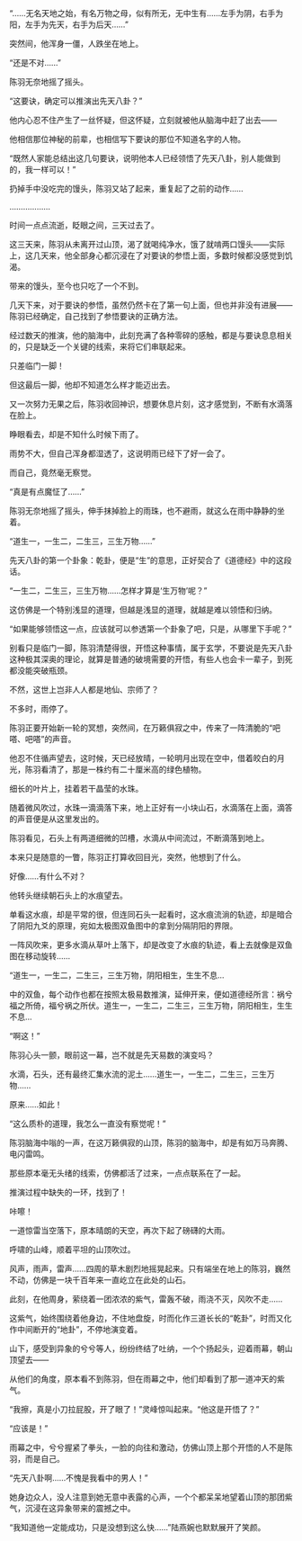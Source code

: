 “……无名天地之始，有名万物之母，似有所无，无中生有……左手为阴，右手为阳，左手为先天，右手为后天……”

突然间，他浑身一僵，人跌坐在地上。

“还是不对……”

陈羽无奈地摇了摇头。

“这要诀，确定可以推演出先天八卦？”

他内心忍不住产生了一丝怀疑，但这怀疑，立刻就被他从脑海中赶了出去——

他相信那位神秘的前辈，也相信写下要诀的那位不知道名字的人物。

“既然人家能总结出这几句要诀，说明他本人已经领悟了先天八卦，别人能做到的，我一样可以！”

扔掉手中没吃完的馒头，陈羽又站了起来，重复起了之前的动作……

………………

时间一点点流逝，眨眼之间，三天过去了。

这三天来，陈羽从未离开过山顶，渴了就喝纯净水，饿了就啃两口馒头——实际上，这几天来，他全部身心都沉浸在了对要诀的参悟上面，多数时候都没感觉到饥渴。

带来的馒头，至今也只吃了一个不到。

几天下来，对于要诀的参悟，虽然仍然卡在了第一句上面，但也并非没有进展——陈羽已经确定，自己找到了参悟要诀的正确方法。

经过数天的推演，他的脑海中，此刻充满了各种零碎的感触，都是与要诀息息相关的，只是缺乏一个关键的线索，来将它们串联起来。

只差临门一脚！

但这最后一脚，他却不知道怎么样才能迈出去。

又一次努力无果之后，陈羽收回神识，想要休息片刻，这才感觉到，不断有水滴落在脸上。

睁眼看去，却是不知什么时候下雨了。

雨势不大，但自己浑身都湿透了，这说明雨已经下了好一会了。

而自己，竟然毫无察觉。

“真是有点魔怔了……”

陈羽无奈地摇了摇头，伸手抹掉脸上的雨珠，也不避雨，就这么在雨中静静的坐着。

“道生一，一生二，二生三，三生万物……”

先天八卦的第一个卦象：乾卦，便是“生”的意思，正好契合了《道德经》中的这段话。

“一生二，二生三，三生万物……怎样才算是‘生万物’呢？”

这仿佛是一个特别浅显的道理，但越是浅显的道理，就越是难以领悟和归纳。

“如果能够领悟这一点，应该就可以参透第一个卦象了吧，只是，从哪里下手呢？”

别看只是临门一脚，陈羽清楚得很，开悟这种事情，属于玄学，不要说是先天八卦这种极其深奥的理论，就算是普通的破境需要的开悟，有些人也会卡一辈子，到死都没能突破瓶颈。

不然，这世上岂非人人都是地仙、宗师了？

不多时，雨停了。

陈羽正要开始新一轮的冥想，突然间，在万籁俱寂之中，传来了一阵清脆的“吧嗒、吧嗒”的声音。

他忍不住循声望去，这时候，天已经放晴，一轮明月出现在空中，借着皎白的月光，陈羽看清了，那是一株约有二十厘米高的绿色植物。

细长的叶片上，挂着若干晶莹的水珠。

随着微风吹过，水珠一滴滴落下来，地上正好有一小块山石，水滴落在上面，滴答的声音便是从这里发出的。

陈羽看见，石头上有两道细微的凹槽，水滴从中间流过，不断滴落到地上。

本来只是随意的一瞥，陈羽正打算收回目光，突然，他想到了什么。

好像……有什么不对？

他转头继续朝石头上的水痕望去。

单看这水痕，却是平常的很，但连同石头一起看时，这水痕流淌的轨迹，却是暗合了阴阳九爻的原理，宛如太极图双鱼图中的拿到分隔阴阳的界限。

一阵风吹来，更多水滴从草叶上落下，却是改变了水痕的轨迹，看上去就像是双鱼图在移动旋转……

“道生一，一生二，二生三，三生万物，阴阳相生，生生不息…

中的双鱼，每个动作也都在按照太极易数推演，延伸开来，便如道德经所言：祸兮福之所倚，福兮祸之所伏。道生一，一生二，二生三，三生万物，阴阳相生，生生不息…

“啊这！”

陈羽心头一颤，眼前这一幕，岂不就是先天易数的演变吗？

水滴，石头，还有最终汇集水流的泥土……道生一，一生二，二生三，三生万物……

原来……如此！

“这么质朴的道理，我怎么一直没有察觉呢！”

陈羽脑海中嗡的一声，在这万籁俱寂的山顶，陈羽的脑海中，却是有如万马奔腾、电闪雷鸣。

那些原本毫无头绪的线索，仿佛都活了过来，一点点联系在了一起。

推演过程中缺失的一环，找到了！

咔嚓！

一道惊雷当空落下，原本晴朗的天空，再次下起了磅礴的大雨。

呼啸的山峰，顺着平坦的山顶吹过。

风声，雨声，雷声……四周的草木剧烈地摇晃起来。只有端坐在地上的陈羽，巍然不动，仿佛是一块千百年来一直屹立在此处的山石。

此刻，在他周身，萦绕着一团浓浓的紫气，雷轰不破，雨浇不灭，风吹不走……

这紫气，始终围绕着他身边，不住地盘旋，时而化作三道长长的“乾卦”，时而又化作中间断开的“地卦”，不停地演变着。

山下，感受到异象的兮兮等人，纷纷终结了吐纳，一个个扬起头，迎着雨幕，朝山顶望去——

从他们的角度，原本看不到陈羽，但在雨幕之中，他们却看到了那一道冲天的紫气。

“我擦，真是小刀拉屁股，开了眼了！”灵峰惊叫起来。“他这是开悟了？”

“应该是！”

雨幕之中，兮兮握紧了拳头，一脸的向往和激动，仿佛山顶上那个开悟的人不是陈羽，而是自己。

“先天八卦啊……不愧是我看中的男人！”

她身边众人，没人注意到她无意中表露的心声，一个个都呆呆地望着山顶的那团紫气，沉浸在这异象带来的震撼之中。

“我知道他一定能成功，只是没想到这么快……”陆燕婉也默默展开了笑颜。
